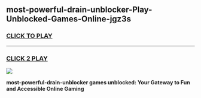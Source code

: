 
## most-powerful-drain-unblocker-Play-Unblocked-Games-Online-jgz3s
<h3>
<a href="https://premium76.site?title=most-powerful-drain-unblocker&ref=25A">CLICK TO PLAY</a></h3>
<hr>

<h3>
<a href="https://premium76.site?title=most-powerful-drain-unblocker&ref=25A">CLICK 2 PLAY</a>
  
</h3>

<a href="https://premium76.site?title=most-powerful-drain-unblocker&ref=25A"><img src="https://clearcache.store/games.png"></a>


**most-powerful-drain-unblocker games unblocked: Your Gateway to Fun and Accessible Online Gaming**

